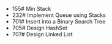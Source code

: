 - 155# Min Stack
- 232# Implement Queue using Stacks
- 701# Insert into a Binary Search Tree
- 705# Design HashSet
- 707# Design Linked List
